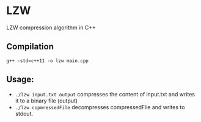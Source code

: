 # LZW
LZW compression algorithm in C++

## Compilation
```g++ -std=c++11 -o lzw main.cpp```

## Usage:
*    ```./lzw input.txt output``` compresses the content of input.txt and writes it to a binary file (output)
*    ```./lzw copmressedFile``` decompresses compressedFile and writes to stdout.


